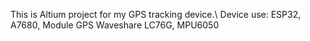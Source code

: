 This is Altium project for my GPS tracking device.\\
Device use: ESP32, A7680, Module GPS Waveshare LC76G, MPU6050
